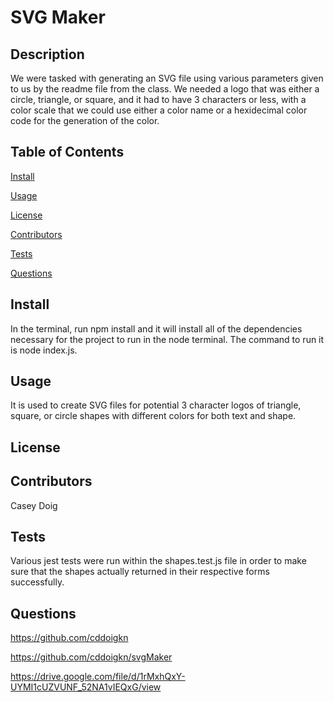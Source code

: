 # SVG Maker
## Description
We were tasked with generating an SVG file using various parameters given to us by the readme file from the class. We needed a logo that was either a circle, triangle, or square, and it had to have 3 characters or less, with a color scale that we could use either a color name or a hexidecimal color code for the generation of the color. 

## Table of Contents

[Install](#install)

[Usage](#usage)

[License](#license)

[Contributors](#contributors)

[Tests](#tests)

[Questions](#questions)

## Install
In the terminal, run npm install and it will install all of the dependencies necessary for the project to run in the node terminal. The command to run it is node index.js.

## Usage
It is used to create SVG files for potential 3 character logos of triangle, square, or circle shapes with different colors for both text and shape.

## License
  
  
  
  
  

## Contributors
  Casey Doig

## Tests
  Various jest tests were run within the shapes.test.js file in order to make sure that the shapes actually returned in their respective forms successfully.

## Questions
  https://github.com/cddoigkn

  https://github.com/cddoigkn/svgMaker
  
  https://drive.google.com/file/d/1rMxhQxY-UYMI1cUZVUNF_52NA1vIEQxG/view